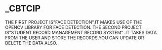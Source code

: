 # _CBTCIP
THE FIRST PROJECT IS"FACE DETECTION",IT MAKES USE OF THE OPENCV LIBRARY FOR FACE DETECTION.
THE SECOND PROJECT IS"STUDENT RECORD MANAGEMENT RECORD SYSTEM" .IT TAKES DATA FROM THE USER AND STORE THE RECORDS,YOU CAN UPDATE OR DELETE THE DATA ALSO.
